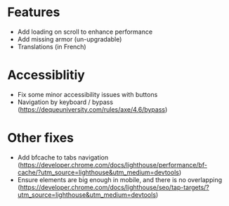 # Features
- Add loading on scroll to enhance performance
- Add missing armor (un-upgradable)
- Translations (in French)

# Accessiblitiy
- Fix some minor accessibility issues with buttons
- Navigation by keyboard / bypass (https://dequeuniversity.com/rules/axe/4.6/bypass)

# Other fixes
- Add bfcache to tabs navigation (https://developer.chrome.com/docs/lighthouse/performance/bf-cache/?utm_source=lighthouse&utm_medium=devtools)
- Ensure elements are big enough in mobile, and there is no overlapping (https://developer.chrome.com/docs/lighthouse/seo/tap-targets/?utm_source=lighthouse&utm_medium=devtools)